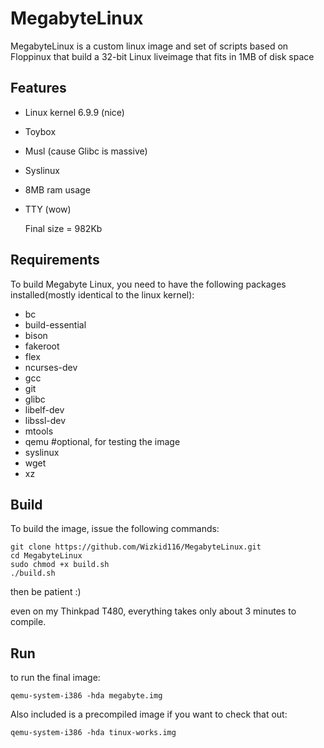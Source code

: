 # MegabyteLinux
MegabyteLinux is a custom linux image and set of scripts based on Floppinux that build a 32-bit Linux liveimage that fits in 1MB of disk space

## Features

* Linux kernel 6.9.9 (nice)
* Toybox
* Musl (cause Glibc is massive)
* Syslinux
* 8MB ram usage
* TTY (wow)
  
  Final size = 982Kb
## Requirements
To build Megabyte Linux, you need to have the following packages installed(mostly identical to the linux kernel):
* bc
* build-essential
* bison
* fakeroot
* flex
* ncurses-dev
* gcc
* git
* glibc
* libelf-dev
* libssl-dev
* mtools
* qemu #optional, for testing the image
* syslinux
* wget
* xz

## Build

To build the image, issue the following commands:
```
git clone https://github.com/Wizkid116/MegabyteLinux.git
cd MegabyteLinux
sudo chmod +x build.sh
./build.sh
```
then be patient :)

even on my Thinkpad T480, everything takes only about 3 minutes to compile. 

## Run
to run the final image:
```
qemu-system-i386 -hda megabyte.img
```
Also included is a precompiled image if you want to check that out:
```
qemu-system-i386 -hda tinux-works.img
```
